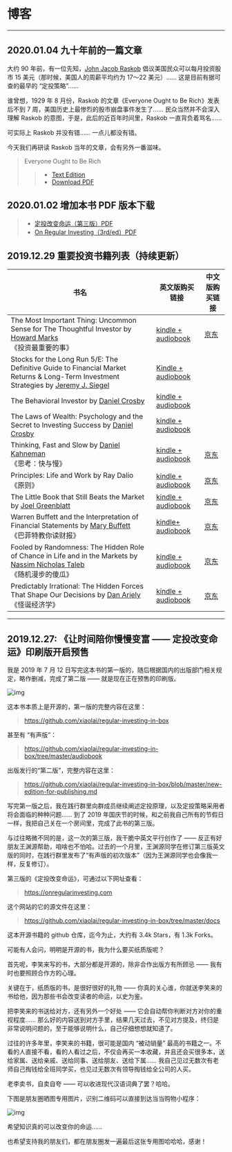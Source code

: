 # 博客

-----

## 2020.01.04 九十年前的一篇文章

大约 90 年前，有一位先知，[John Jacob Raskob](https://en.wikipedia.org/wiki/John_J._Raskob) 倡议美国民众可以每月投资股市 15 美元（那时候，美国人的周薪平均约为 17～22 美元）…… 这是目前有据可查的最早的 “定投策略”…… 

谁曾想，1929 年 8 月份，Raskob 的文章《Everyone Ought to Be Rich》发表后不到 7 周，美国历史上最惨烈的股市崩盘事件发生了…… 民众当然并不会深入理解 Raskob 的意图，于是，此后的近百年时间里，Raskob 一直背负着骂名……

可实际上 Raskob 并没有错…… 一点儿都没有错。

今天我们再研读 Raskob 当年的文章，会有另外一番滋味。

> Everyone Ought to Be Rich
>
> > * [Text Edition](Everybody-Ought-to-Be-Rich-1929-by-John-Raskob/)
> > * [Download PDF](Everybody-Ought-to-Be-Rich-1929-by-John-Raskob/Everybody-Ought-to-Be-Rich-1929-by-John-Raskob)



## 2020.01.02 增加本书 PDF 版本下载

> * [定投改变命运（第三版）PDF](https://onregularinvesting.com/pdf/on-regularinvesting-cn.pdf)
> * [On Regular Investing（3rd/ed）PDF](https://onregularinvesting.com/pdf/on-regularinvesting-en.pdf)

## 2019.12.29 重要投资书籍列表（持续更新）

| 书名                                                         | 英文版购买链接                                               | 中文版购买链接                            |
| ------------------------------------------------------------ | ------------------------------------------------------------ | ----------------------------------------- |
| The Most Important Thing: Uncommon Sense for The Thoughtful Investor by [Howard Marks](https://www.amazon.com/Howard-Marks/e/B004LE5B00/ref=dp_byline_cont_all_1)<br />《投资最重要的事》 | [kindle + audiobook](https://www.amazon.com/Most-Important-Thing-Uncommon-Thoughtful/dp/B0090VTBGO/) | [京东](https://item.jd.com/12558042.html) |
|Stocks for the Long Run 5/E: The Definitive Guide to Financial Market Returns & Long-Term Investment Strategies by [Jeremy J. Siegel](https://www.amazon.com/Jeremy-J-Siegel/e/B000AR9N42/ref=dp_byline_cont_ebooks_1)|[Kindle + audiobook](https://www.amazon.com/dp/B00GWSXX26/)||
| The Behavioral Investor by [Daniel Crosby](https://www.amazon.com/Daniel-Crosby/e/B00O72MW1W/ref=dp_byline_cont_all_1) | [kindle + audiobook](https://www.amazon.com/The-Behavioral-Investor/dp/B07T69W543/) |                                           |
| The Laws of Wealth: Psychology and the Secret to Investing Success by [Daniel Crosby](https://www.amazon.com/Daniel-Crosby/e/B00O72MW1W/ref=dp_byline_cont_all_1) | [kindle + audiobook](https://www.amazon.com/Laws-Wealth-Psychology-Investing-Success/) |                                           |
| Thinking, Fast and Slow by [Daniel Kahneman](https://www.amazon.com/Daniel-Kahneman/e/B001ILFNQG/ref=dp_byline_cont_all_1)<br />《思考：快与慢》 | [kindle + audiobook](https://www.amazon.com/Thinking-Fast-and-Slow/dp/B005Z9GAJG/) | [京东](https://item.jd.com/11029168.html) |
| Principles: Life and Work by Ray Dalio<br />《原则》 | [kindle + audiobook](https://www.amazon.com/Simon-Schuster-Audio-Principles-Life/dp/B074B2CZJG/) | [京东](https://item.jd.com/12257413.html) |
| The Little Book that Still Beats the Market by [Joel Greenblatt](https://www.amazon.com/Joel-Greenblatt/e/B000APHNTQ/ref=dp_byline_cont_all_1) | [kindle + audiobook](https://www.amazon.com/Little-Book-Still-Beats-Market/dp/B00435KR9C/) | [京东](https://item.jd.com/63819136479.html) |
| Warren Buffett and the Interpretation of Financial Statements by [Mary Buffett](https://www.amazon.com/Mary-Buffett/e/B004MUG92W/ref=dp_byline_cont_book_1)<br />《巴菲特教你读财报》 | [kindle+ audiobook](https://www.amazon.com/Warren-Buffett-Interpretation-Financial-Statements/dp/1849833192/) | [京东](https://item.jd.com/11732393.html) |
| Fooled by Randomness: The Hidden Role of Chance in Life and in the Markets by [Nassim Nicholas Taleb](https://www.amazon.com/Nassim-Nicholas-Taleb/e/B000APVZ7W/ref=dp_byline_cont_all_1)<br />《随机漫步的傻瓜》 | [kindle + audiobook](https://www.amazon.com/Fooled-Randomness-Hidden-Chance-Markets/dp/B0012IZFRW/) | [京东](https://item.jd.com/57536995960.html) |
| Predictably Irrational: The Hidden Forces That Shape Our Decisions by [Dan Ariely](https://www.amazon.com/Dan-Ariely/e/B001J93B34/ref=dp_byline_cont_all_1)<br />《怪诞经济学》 | [kindle + audiobook](https://www.amazon.com/Predictably-Irrational-Hidden-Forces-Decisions/dp/B0014EAHNQ/) | [京东](https://item.jd.com/12284718.html) |



-----

## 2019.12.27: 《让时间陪你慢慢变富 —— 定投改变命运》印刷版开启预售

我是 2019 年 7 月 12 日写完这本书的第一版的，随后根据国内的出版部门相关规定，略作删减，完成了第二版 —— 就是现在正在预售的印刷版。

![img](images/IMG_0196.png)

这本书本质上是开源的，第一版的完整内容在这里：

> https://github.com/xiaolai/regular-investing-in-box

甚至有 “有声版”：

> https://github.com/xiaolai/regular-investing-in-box/tree/master/audiobook

出版发行的“第二版”，完整内容在这里：

> https://github.com/xiaolai/regular-investing-in-box/blob/master/new-edition-for-publishing.md

写完第一版之后，我在践行群里向群成员继续阐述定投原理，以及定投策略采用者将会面临的种种问题…… 到了 2019 年国庆节的时候，和之前我自己所有的节假日一样，我把自己关在一个房间里，完成了此书的第三版。

与过往略微不同的是，这一次的第三版，我干脆中英文平行创作了 —— 反正有好朋友王渊源帮助，咱啥也不怕哈。过去的一个月里，王渊源同学在修订第三版英文版的同时，在践行群里发布了“有声版的初次版本”（因为王渊源同学也会像我一样，反复修订）。

第三版的《定投改变命运》，可通过以下网址查看：

> https://onregularinvesting.com

这个网站的它的源文件在这里：

> https://github.com/xiaolai/regular-investing-in-box/tree/master/docs

这本开源书籍的 github 仓库，迄今为止，大约有 3.4k Stars，有 1.3k Forks。

可能有人会问，明明是开源的书，我为什么要买纸质版呢？

首先呢，李笑来写的书，大部分都是开源的，除非合作出版方有所顾忌 —— 我有时也要照顾合作方的心理。

关键在于，纸质版的书，是很好很好的礼物 —— 你真的关心谁，你就送李笑来的书给他，因为那些书会改变读者的命运，以史为鉴。

把李笑来的书送给对方，还有另外一个好处 —— 它会自动帮你判断对方对你的重视程度…… 那么好的内容送到对方手里，结果几天过去，不见对方提及，终归是非常说明问题的，至于能够说明什么，自己仔细想想就知道了。

过往的许多年里，李笑来的书籍，很可能是国内 “被动销量” 最高的书籍之一。不看的人直接不看，看的人看过之后，不仅会再买一本收藏，并且还会买很多本，送给家属、送给亲戚、送给同事、送给朋友、送给下属…… 我自己见过无数次有老师自己掏钱给全班同学买，也见过无数次有领导掏钱给全公司的人买。

老李卖书，自卖自夸 —— 可以收进现代汉语词典了罢？哈哈。

下图是朋友圈晒图专用图片，识别二维码可以直接到达当当购物小程序：

![img](images/IMG_0207.JPG)

希望知识真的可以改变你的命运……

也希望支持我的朋友们，都在朋友圈发一遍最后这张专用图哈哈哈，感谢！
